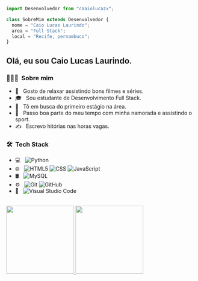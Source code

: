 ```js
import Desenvolvedor from "caaiolucazx";

class SobreMim extends Desenvolvedor {
  nome = "Caio Lucas Laurindo";
  area = "Full Stack";
  local = "Recife, pernambuco";
}
```
<h2> Olá, eu sou Caio Lucas Laurindo.</h2>

<h3> 👨🏻‍💻 &nbsp;Sobre mim</h3>

- 🤔 &nbsp; Gosto de relaxar assistindo bons filmes e séries.
- 🎓 &nbsp; Sou estudante de Desenvolvimento Full Stack.
- 💼 &nbsp; Tô em busca do primeiro estágio na área.
- 🌱 &nbsp; Passo boa parte do meu tempo com minha namorada e assistindo o sport.
- ✍️ &nbsp; Escrevo hitórias nas horas vagas.

<h3> 🛠 &nbsp;Tech Stack</h3>

- 💻 &nbsp;
  ![Python](https://img.shields.io/badge/-Python-333333?style=flat&logo=python)
- 🌐 &nbsp;
  ![HTML5](https://img.shields.io/badge/-HTML5-333333?style=flat&logo=HTML5)
  ![CSS](https://img.shields.io/badge/-CSS-333333?style=flat&logo=CSS3&logoColor=1572B6)
  ![JavaScript](https://img.shields.io/badge/-JavaScript-333333?style=flat&logo=javascript)
- 🛢 &nbsp;
  ![MySQL](https://img.shields.io/badge/-MySQL-333333?style=flat&logo=mysql)
- ⚙️ &nbsp;
  ![Git](https://img.shields.io/badge/-Git-333333?style=flat&logo=git)
  ![GitHub](https://img.shields.io/badge/-GitHub-333333?style=flat&logo=github)
- 🔧 &nbsp;
  ![Visual Studio Code](https://img.shields.io/badge/-Visual%20Studio%20Code-333333?style=flat&logo=visual-studio-code&logoColor=007ACC)

<br/>

<a href="https://github.com/AVS1508">
  <img height="180em" src="https://github-readme-stats.vercel.app/api?username=caaiolucazx&theme=buefy&show_icons=true" />
  <img height="180em" src="https://github-readme-stats.vercel.app/api/top-langs/?username=caaiolucazx&theme=buefy&layout=compact" />
</a>

<br/>

